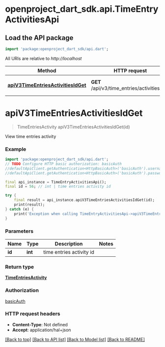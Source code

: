 # openproject_dart_sdk.api.TimeEntryActivitiesApi

## Load the API package
```dart
import 'package:openproject_dart_sdk/api.dart';
```

All URIs are relative to *http://localhost*

Method | HTTP request | Description
------------- | ------------- | -------------
[**apiV3TimeEntriesActivitiesIdGet**](TimeEntryActivitiesApi.md#apiV3TimeEntriesActivitiesIdGet) | **GET** /api/v3/time_entries/activities/{id} | View time entries activity


# **apiV3TimeEntriesActivitiesIdGet**
> TimeEntriesActivity apiV3TimeEntriesActivitiesIdGet(id)

View time entries activity

### Example 
```dart
import 'package:openproject_dart_sdk/api.dart';
// TODO Configure HTTP basic authorization: basicAuth
//defaultApiClient.getAuthentication<HttpBasicAuth>('basicAuth').username = 'YOUR_USERNAME'
//defaultApiClient.getAuthentication<HttpBasicAuth>('basicAuth').password = 'YOUR_PASSWORD';

final api_instance = TimeEntryActivitiesApi();
final id = 56; // int | time entries activity id

try { 
    final result = api_instance.apiV3TimeEntriesActivitiesIdGet(id);
    print(result);
} catch (e) {
    print('Exception when calling TimeEntryActivitiesApi->apiV3TimeEntriesActivitiesIdGet: $e\n');
}
```

### Parameters

Name | Type | Description  | Notes
------------- | ------------- | ------------- | -------------
 **id** | **int**| time entries activity id | 

### Return type

[**TimeEntriesActivity**](TimeEntriesActivity.md)

### Authorization

[basicAuth](../README.md#basicAuth)

### HTTP request headers

 - **Content-Type**: Not defined
 - **Accept**: application/hal+json

[[Back to top]](#) [[Back to API list]](../README.md#documentation-for-api-endpoints) [[Back to Model list]](../README.md#documentation-for-models) [[Back to README]](../README.md)

